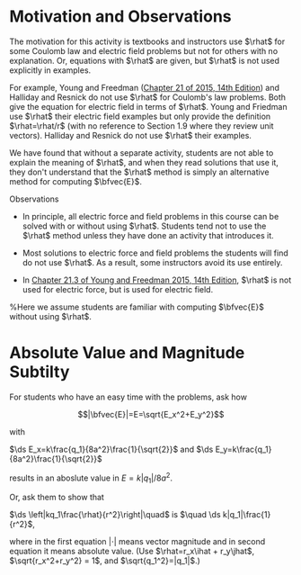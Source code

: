 # Motivation and Observations

The motivation for this activity is textbooks and instructors use $\rhat$ for some Coulomb law and electric field problems but not for others with no explanation. Or, equations with $\rhat$ are given, but $\rhat$ is not used explicitly in examples.

For example, Young and Freedman ([Chapter 21 of  2015, 14th Edition](https://drive.google.com/file/d/1SkPFIdgiiEv_5sV_QIijzxKOLIPPAwd_/view?usp=drive_link★★★★remove★★★★)) and Halliday and Resnick do not use $\rhat$ for Coulomb's law problems. Both give the equation for electric field in terms of $\rhat$. Young and Friedman use $\rhat$ their electric field examples but only provide the definition $\rhat=\rhat/r$ (with no reference to Section 1.9 where they review unit vectors). Halliday and Resnick do not use $\rhat$ their examples.

We have found that without a separate activity, students are not able to explain the meaning of $\rhat$, and when they read solutions that use it, they don't understand that the $\rhat$ method is simply an alternative method for computing $\bfvec{E}$.

Observations

* In principle, all electric force and field problems in this course can be solved with or without using $\rhat$. Students tend not to use the $\rhat$ method unless they have done an activity that introduces it.

* Most solutions to electric force and field problems the students will find do not use $\rhat$. As a result, some instructors avoid its use entirely.

* In  [Chapter 21.3 of Young and Freedman 2015, 14th Edition](https://drive.google.com/file/d/1SkPFIdgiiEv_5sV_QIijzxKOLIPPAwd_/view?usp=drive_link★★★★remove★★★★), $\rhat$ is not used for electric force, but is used for electric field.

%Here we assume students are familiar with computing $\bfvec{E}$ without using $\rhat$.

# Absolute Value and Magnitude Subtilty

For students who have an easy time with the problems, ask how

$$|\bfvec{E}|=E=\sqrt{E_x^2+E_y^2}$$

with 

$\ds E_x=k\frac{q_1}{8a^2}\frac{1}{\sqrt{2}}$ and $\ds E_y=k\frac{q_1}{8a^2}\frac{1}{\sqrt{2}}$ 

results in an aboslute value in $E=k|q_1|/{8a^2}$.

Or, ask them to show that

$\ds \left|kq_1\frac{\rhat}{r^2}\right|\quad$ is $\quad \ds k|q_1|\frac{1}{r^2}$,

where in the first equation $|\cdot|$ means vector magnitude and in second equation it means absolute value. (Use $\rhat=r_x\ihat + r_y\jhat$, $\sqrt{r_x^2+r_y^2} = 1$, and $\sqrt{q_1^2}=|q_1|$.)


